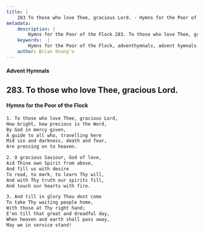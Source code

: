 ```yaml
---
title: |
    283 To those who love Thee, gracious Lord. - Hymns for the Poor of the Flock
metadata:
    description: |
        Hymns for the Poor of the Flock 283. To those who love Thee, gracious Lord.. To those who love Thee, gracious Lord,  How bright, how precious is the Word,  By God in mercy given, A guide to all who, travelling here  Mid sin and darkness, death and fear,  Are pressing on to heaven. 
    keywords:  |
        Hymns for the Poor of the Flock, adventhymnals, advent hymnals, To those who love Thee, gracious Lord., To those who love Thee, gracious Lord, , 
    author: Brian Onang'o
---
```


#### Advent Hymnals
## 283. To those who love Thee, gracious Lord.
####  Hymns for the Poor of the Flock

```txt
1. To those who love Thee, gracious Lord, 
How bright, how precious is the Word, 
By God in mercy given,
A guide to all who, travelling here 
Mid sin and darkness, death and fear, 
Are pressing on to heaven.

2. O gracious Saviour, God of love,
Aid Thine own Spirit from above,
And fill us with desire 
To read, to mark, to learn Thy will,
And with Thy truth our spirits fill,
And touch our hearts with fire.

3. And till in glory Thou dost come 
To take Thy waiting people home,
With those at Thy right hand;
E’en till that great and dreadful day, 
When heaven and earth shall pass away, 
May we in service stand!
```